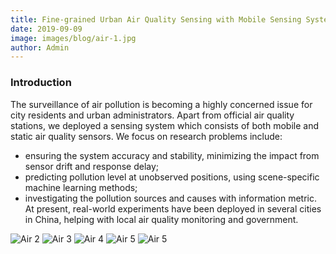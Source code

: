 ```yaml
---
title: Fine-grained Urban Air Quality Sensing with Mobile Sensing Systems
date: 2019-09-09
image: images/blog/air-1.jpg
author: Admin
---
```


### Introduction
The surveillance of air pollution is becoming a highly concerned issue for city residents and urban administrators. Apart from official air quality stations, we deployed a sensing system which consists of both mobile and static air quality sensors.
We focus on research problems include:
* ensuring the system accuracy and stability, minimizing the impact from sensor drift and response delay;
* predicting pollution level at unobserved positions, using scene-specific machine learning methods;
* investigating the pollution sources and causes with information metric. At present, real-world experiments have been deployed in several cities in China, helping with local air quality monitoring and government.

![Air 2](../../../images/blog/air-2.jpg)
![Air 3](../../../images/blog/air-3.jpg)
![Air 4](../../../images/blog/air-4.jpg)
![Air 5](../../../images/blog/air-5.jpg)
![Air 5](../../../images/blog/air-6.jpg)